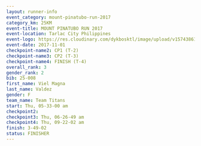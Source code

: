 ```yaml
---
layout: runner-info 
event_category: mount-pinatubo-run-2017 
category_km: 25KM 
event-title: MOUNT PINATUBO RUN 2017 
event-location: Tarlac City Philippines 
event-logo: https://res.cloudinary.com/dykbosktl/image/upload/v1574386116/Logo/Event_Poster_vqknnb.png 
event-date: 2017-11-01 
checkpoint-name2: CP1 (T-2) 
checkpoint-name3: CP2 (T-3) 
checkpoint-name4: FINISH (T-4) 
overall_rank: 3
gender_rank: 2
bib: 25-008
first_name: Viel Magna
last_name: Valdez
gender: F
team_name: Team Titans
start: Thu, 05-33-00 am
checkpoint2: 
checkpoint3: Thu, 06-26-49 am
checkpoint4: Thu, 09-22-02 am
finish: 3-49-02
status: FINISHER
---
```

